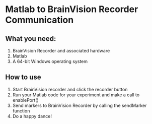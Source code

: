 # Matlab to BrainVision Recorder Communication
## What you need:
1) BrainVision Recorder and associated hardware
2) Matlab
3) A 64-bit Windows operating system

## How to use
1) Start BrainVision recorder and click the recorder button
2) Run your Matlab code for your experiment and make a call to enablePort()
3) Send markers to BrainVision Recorder by calling the sendMarker function
4) Do a happy dance!
